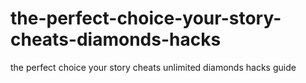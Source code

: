 # the-perfect-choice-your-story-cheats-diamonds-hacks
the perfect choice your story cheats unlimited diamonds hacks guide
